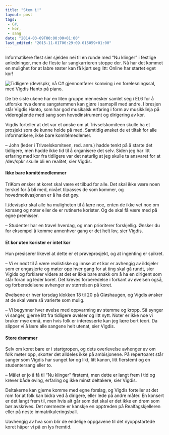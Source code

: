 ```yaml
---
title: "Stem i!"
layout: post
tags: 
 - C#,
 - kor,
 - sang
date: "2014-03-09T00:00:00+01:00"
last_edited: "2015-11-01T06:29:09.015059+01:00"
---
```

Informatikere flest sier sjelden nei til en runde med “Nu klinger” i festlige anledninger, men de fleste lar sangkarrieren stoppe der. Nå har det kommet en mulighet for at labre røster kan få kjørt seg litt: Online har startet eget kor!

![Tidligere /dev/spkr, nå C# gjennomfører korøving i en forelesningssal, med Vigdis Hanto på piano.](https://online.ntnu.no/media/images/responsive/7083a388-4e64-4565-8e52-bb30048ab50e.jpeg)

De tre siste ukene har en liten gruppe mennesker samlet seg i EL6 for å utforske hva denne sangstemmen kan gjøre i samspill med andre. I bresjen står Vigdis Hanto, som har god musikalsk erfaring i form av musikklinja på videregående med sang som hovedinstrument og dirigering av kor. 

Vigdis forteller at det var et ønske om at Trivselskomiteen skulle ha et prosjekt som de kunne holde på med. Samtidig ønsket de et tiltak for alle informatikere, ikke bare komitémedlemer. 

– John (leder i Trivselskomiteen, red. anm.) hadde tenkt på å starte det tidligere, men hadde ikke tid til å organisere det selv. Siden jeg har litt erfaring med kor fra tidligere var det naturlig at jeg skulle ta ansvaret for at /dev/spkr skulle bli en realitet, sier Vigdis.

#### Ikke bare komitémedlemmer
TriKom ønsker at koret skal være et tilbud for alle. Det skal ikke være noen terskel for å bli med, nivået tilpasses de som kommer, og hovedmotivasjonen er å ha det gøy. 

I /dev/spkr skal alle ha muligheten til å lære noe, enten de ikke vet noe om korsang og noter eller de er rutinerte korister. Og de skal få være med på egne premisser. 

– Studenter har en travel hverdag, og man prioriterer forskjellig. Ønsker du for eksempel å komme annenhver gang er det helt lov, sier Vigdis.

#### Et kor uten korister er intet kor
Hun presiserer likevel at dette er et prøveprosjekt, og at ingenting er spikret.

– Vi er nødt til å være realistiske og innse at et kor er avhengig av ildsjeler som er engasjerte og møter opp hver gang for at ting skal gå rundt, sier Vigids og forklarer videre at det er ikke bare snakk om å ha en dirigent som står foran og leder koret. Det kreves forberedelse i forkant av øvelsen også, og forberedelsene avhenger av størrelsen på koret.

Øvelsene er hver torsdag klokken 18 til 20 på Gløshaugen, og Vigdis ønsker at de skal være så varierte som mulig. 

– Vi begynner hver øvelse med oppvarming av stemme og kropp. Så synger vi sanger, gjerne litt fra tidligere øvelser og litt nytt. Noter er ikke noe vi bruker mye ennå, men hvis folk er interesserte kan jeg lære bort teori. Da slipper vi å lære alle sangene helt utenat, sier Vigdis.

#### Store drømmer
Selv om koret bare er i startgropen, og dets overlevelse avhenger av om folk møter opp, skorter det alldeles ikke på ambisjonene. På repertoaret står sanger som Vigdis har sunget før og likt, litt kanon, litt flerstemt og en studentersang eller to. 

– Målet er jo å få til “Nu klinger” firstemt, men dette er langt frem i tid og krever både øving, erfaring og ikke minst deltakere, sier Vigdis. 

Deltakerne kan gjerne komme med egne forslag, og Vigdis forteller at det rom for at folk kan bidra ved å dirigere, eller lede på andre måter. En konsert er det langt frem til, men hvis alt går som det skal er det ikke en drøm som bør avskrives. Det nærmeste er kanskje en opptreden på Realfagskjelleren eller på neste immatrikuleringsball. 

Uavhengig av hva som blir de endelige oppgavene til det nyoppstartede koret håper vi på en lys fremtid.
